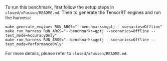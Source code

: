 To run this benchmark, first follow the setup steps in `closed/xFusion/README.md`. Then to generate the TensorRT engines and run the harness:

```
make generate_engines RUN_ARGS="--benchmarks=gptj --scenarios=Offline"
make run_harness RUN_ARGS="--benchmarks=gptj --scenarios=Offline --test_mode=AccuracyOnly"
make run_harness RUN_ARGS="--benchmarks=gptj --scenarios=Offline --test_mode=PerformanceOnly"
```

For more details, please refer to `closed/xFusion/README.md`.